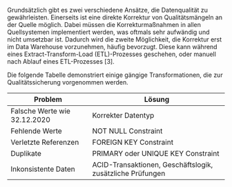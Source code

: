 Grundsätzlich gibt es zwei verschiedene Ansätze, die Datenqualität zu gewährleisten.
Einerseits ist eine direkte Korrektur von Qualitätsmängeln an der Quelle möglich.
Dabei müssen die Korrekturmaßnahmen in allen Quellsystemen implementiert werden, was oftmals sehr aufwändig und nicht umsetzbar ist.
Dadurch wird die zweite Möglichkeit, die Korrektur erst im Data Warehouse vorzunehmen, häufig bevorzugt.
Diese kann während eines Extract-Transform-Load (ETL)-Prozesses geschehen, oder manuell nach Ablauf eines ETL-Prozesses [3].

Die folgende Tabelle demonstriert einige gängige Transformationen, die zur Qualitätssicherung vorgenommen werden.

|Problem|Lösung|
|-|-|
|Falsche Werte wie 32.12.2020|Korrekter Datentyp|
|Fehlende Werte|NOT NULL Constraint|
|Verletzte Referenzen|FOREIGN KEY Constraint|
|Duplikate|PRIMARY oder UNIQUE KEY Constraint|
|Inkonsistente Daten|ACID-Transaktionen, Geschäftslogik, zusätzliche Prüfungen|
